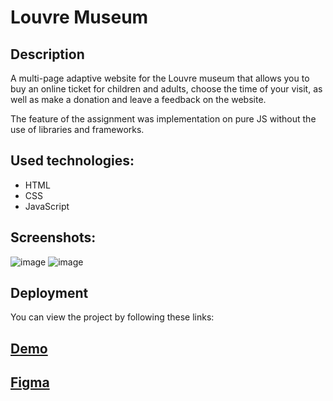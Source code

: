 # Louvre Museum

## Description
A multi-page adaptive website for the Louvre museum that allows you to buy an online ticket for children and adults, choose the time of your visit, as well as make a donation and leave a feedback on the website.

The feature of the assignment was implementation on pure JS without the use of libraries and frameworks.


## Used technologies:

- HTML
- CSS
- JavaScript

## Screenshots: 
![image](https://user-images.githubusercontent.com/86516649/196960886-bd236c9b-a2b7-43d4-8759-f7da7f6630ec.png)
![image](https://user-images.githubusercontent.com/86516649/196961469-6165450a-7358-4e85-9379-130c1fc27ad2.png)

## Deployment

You can view the project by following these links: 
## [Demo](https://marishka1997.github.io/louvre-museum/)
## [Figma](https://www.figma.com/file/xkP6mIaq7uG1Uru7CpasXq/Museum-04.09)
